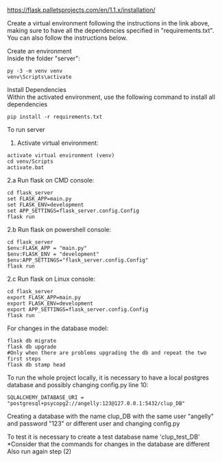 https://flask.palletsprojects.com/en/1.1.x/installation/

Create a virtual environment following the instructions in the link above, making sure to have all the dependencies specified in "requirements.txt". You can also follow the instructions below.

Create an environment<br/>
Inside the folder "server":
```
py -3 -m venv venv
venv\Scripts\activate
```

Install Dependencies<br/>
Within the activated environment, use the following command to install all dependencies
```
pip install -r requirements.txt
```

To run server
1. Activate virtual environment:
```
activate virtual environment (venv)
cd venv/Scripts
activate.bat
```

2.a Run flask on CMD console:
```
cd flask_server
set FLASK_APP=main.py 
set FLASK_ENV=development
set APP_SETTINGS=flask_server.config.Config
flask run
```
2.b Run flask on powershell console:
```
cd flask_server
$env:FLASK_APP = "main.py"
$env:FLASK_ENV = "development"
$env:APP_SETTINGS="flask_server.config.Config"
flask run
```
2.c Run flask on Linux console:
```
cd flask_server
export FLASK_APP=main.py
export FLASK_ENV=development
export APP_SETTINGS=flask_server.config.Config
flask run
```
For changes in the database model:
```
flask db migrate
flask db upgrade
#Only when there are problems upgrading the db and repeat the two first steps
flask db stamp head
```

To run the whole project locally, it is necessary to have a local postgres database and possibly changing config.py line 10:
```
SQLALCHEMY_DATABASE_URI = "postgresql+psycopg2://angelly:123@127.0.0.1:5432/clup_DB"
```
Creating a database with the name clup_DB with the same user "angelly" and password "123" or different user and changing config.py

To test it is necessary to create a test database name 'clup_test_DB'
*Consider that the commands for changes in the database are different
Also run again step (2)
